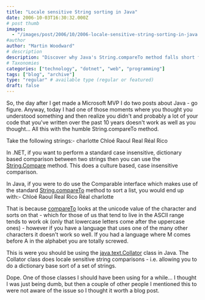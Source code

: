 ```yaml
---
title: "Locale sensitive String sorting in Java"
date: 2006-10-03T16:30:32.000Z
# post thumb
images:
  - "/images/post/2006/10/2006-locale-sensitive-string-sorting-in-java.jpg"
#author
author: "Martin Woodward"
# description
description: "Discover why Java's String.compareTo method falls short for locale-sensitive sorting and learn to embrace the java.text.Collator class."
# Taxonomies
categories: ["technology", "dotnet", "web", "programming"]
tags: ["blog", "archive"]
type: "regular" # available type (regular or featured)
draft: false
---
```


So, the day after I get made a Microsoft MVP I do two posts about Java - go figure. Anyway, today I had one of those moments where you thought you understood something and then realize you didn't and probably a lot of your code that you've written over the past 10 years doesn't work as well as you thought... All this with the humble String.compareTo method.

Take the following strings:- charlotte Chloé Raoul Real Réal Rico

In .NET, if you want to perform a standard case insensitive, dictionary based comparison between two strings then you can use the [String.Compare](http://msdn.microsoft.com/library/default.asp?url=/library/en-us/cpref/html/frlrfsystemstringclasscomparetopic1.asp) method. This does a culture based, case insensitive comparison.

In Java, if you were to do use the Comparable interface which makes use of the standard [String.compareTo](<http://java.sun.com/j2se/1.4.2/docs/api/java/lang/String.html#compareTo(java.lang.String)>) method to sort a list, you would end up with:- Chloé Raoul Real Rico Réal charlotte

That is because [compareTo](<http://java.sun.com/j2se/1.4.2/docs/api/java/lang/String.html#compareTo(java.lang.String)>) looks at the unicode value of the character and sorts on that - which for those of us that tend to live in the ASCII range tends to work ok (only that lowercase letters come after the uppercase ones) - however if you have a language that uses one of the many other characters it doesn't work so well. If you had a language where M comes before A in the alphabet you are totally screwed.

This is were you should be using the [java.text.Collator](http://java.sun.com/j2se/1.4.2/docs/api/java/text/Collator.html) class in Java. The Collator class does locale sensitive string comparisons - i.e. allowing you to do a dictionary base sort of a set of strings.

Dope. One of those classes I should have been using for a while... I thought I was just being dumb, but then a couple of other people I mentioned this to were not aware of the issue so I thought it worth a blog post.
